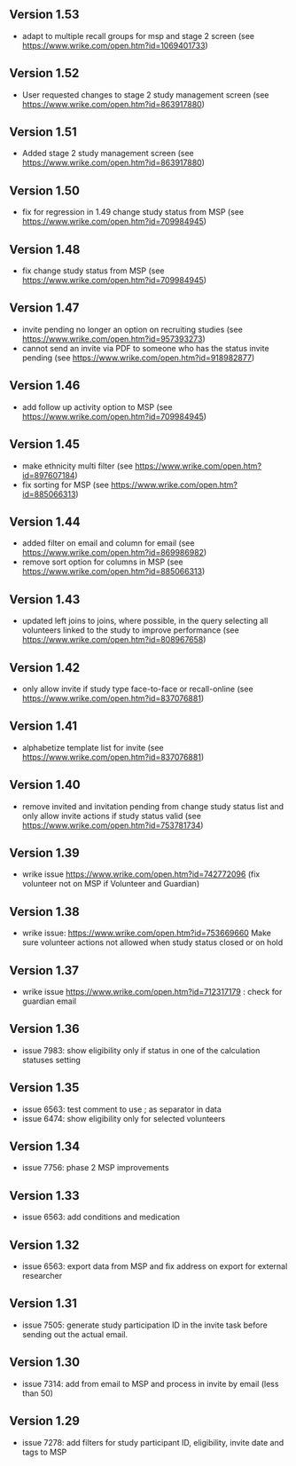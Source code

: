## Version 1.53
* adapt to multiple recall groups for msp and stage 2 screen (see https://www.wrike.com/open.htm?id=1069401733)

## Version 1.52
* User requested changes to stage 2 study management screen  (see https://www.wrike.com/open.htm?id=863917880)

## Version 1.51
* Added stage 2 study management screen  (see https://www.wrike.com/open.htm?id=863917880)

## Version 1.50
* fix for regression in 1.49 change study status from MSP (see https://www.wrike.com/open.htm?id=709984945)
## Version 1.48
* fix change study status from MSP (see https://www.wrike.com/open.htm?id=709984945)

## Version 1.47
* invite pending no longer an option on recruiting studies (see https://www.wrike.com/open.htm?id=957393273)
* cannot send an invite via PDF to someone who has the status invite pending (see https://www.wrike.com/open.htm?id=918982877)

## Version 1.46
* add follow up activity option to MSP (see https://www.wrike.com/open.htm?id=709984945)

## Version 1.45
* make ethnicity multi filter (see https://www.wrike.com/open.htm?id=897607184)
* fix sorting for MSP (see https://www.wrike.com/open.htm?id=885066313)

## Version 1.44
* added filter on email and column for email (see https://www.wrike.com/open.htm?id=869986982)
* remove sort option for columns in MSP (see https://www.wrike.com/open.htm?id=885066313)

## Version 1.43
* updated left joins to joins, where possible, in the query selecting all volunteers linked to the study to improve performance (see https://www.wrike.com/open.htm?id=808967658)

## Version 1.42
* only allow invite if study type face-to-face or recall-online (see https://www.wrike.com/open.htm?id=837076881)

## Version 1.41
* alphabetize template list for invite (see https://www.wrike.com/open.htm?id=837076881)

## Version 1.40
* remove invited and invitation pending from change study status list and only allow invite actions if study status valid (see https://www.wrike.com/open.htm?id=753781734)

## Version 1.39
* wrike issue https://www.wrike.com/open.htm?id=742772096 (fix volunteer not on MSP if Volunteer and Guardian)

## Version 1.38
* wrike issue: https://www.wrike.com/open.htm?id=753669660 Make sure volunteer actions not allowed when study status closed or on hold

## Version 1.37
* wrike issue https://www.wrike.com/open.htm?id=712317179 : check for guardian email

## Version 1.36
* issue 7983: show eligibility only if status in one of the calculation statuses setting

## Version 1.35
* issue 6563: test comment to use ; as separator in data
* issue 6474: show eligibility only for selected volunteers

## Version 1.34
* issue 7756: phase 2 MSP improvements

## Version 1.33
* issue 6563: add conditions and medication

## Version 1.32
* issue 6563: export data from MSP and fix address on export for external researcher

## Version 1.31
* issue 7505: generate study participation ID in the invite task before sending out the actual email.

## Version 1.30
* issue 7314: add from email to MSP and process in invite by email (less than 50)

## Version 1.29
* issue 7278: add filters for study participant ID, eligibility, invite date and tags to MSP
